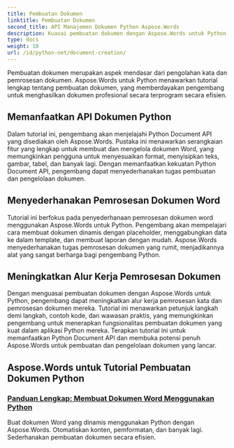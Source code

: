 ```yaml
---
title: Pembuatan Dokumen
linktitle: Pembuatan Dokumen
second_title: API Manajemen Dokumen Python Aspose.Words
description: Kuasai pembuatan dokumen dengan Aspose.Words untuk Python. Buat dokumen yang dinamis, sesuaikan format, dan sederhanakan pemrosesan dokumen word.
type: docs
weight: 10
url: /id/python-net/document-creation/
---
```


Pembuatan dokumen merupakan aspek mendasar dari pengolahan kata dan pemrosesan dokumen. Aspose.Words untuk Python menawarkan tutorial lengkap tentang pembuatan dokumen, yang memberdayakan pengembang untuk menghasilkan dokumen profesional secara terprogram secara efisien.

## Memanfaatkan API Dokumen Python

Dalam tutorial ini, pengembang akan menjelajahi Python Document API yang disediakan oleh Aspose.Words. Pustaka ini menawarkan serangkaian fitur yang lengkap untuk membuat dan mengelola dokumen Word, yang memungkinkan pengguna untuk menyesuaikan format, menyisipkan teks, gambar, tabel, dan banyak lagi. Dengan memanfaatkan kekuatan Python Document API, pengembang dapat menyederhanakan tugas pembuatan dan pengelolaan dokumen.

## Menyederhanakan Pemrosesan Dokumen Word

Tutorial ini berfokus pada penyederhanaan pemrosesan dokumen word menggunakan Aspose.Words untuk Python. Pengembang akan mempelajari cara membuat dokumen dinamis dengan placeholder, menggabungkan data ke dalam template, dan membuat laporan dengan mudah. Aspose.Words menyederhanakan tugas pemrosesan dokumen yang rumit, menjadikannya alat yang sangat berharga bagi pengembang Python.

## Meningkatkan Alur Kerja Pemrosesan Dokumen

Dengan menguasai pembuatan dokumen dengan Aspose.Words untuk Python, pengembang dapat meningkatkan alur kerja pemrosesan kata dan pemrosesan dokumen mereka. Tutorial ini menawarkan petunjuk langkah demi langkah, contoh kode, dan wawasan praktis, yang memungkinkan pengembang untuk menerapkan fungsionalitas pembuatan dokumen yang kuat dalam aplikasi Python mereka. Terapkan tutorial ini untuk memanfaatkan Python Document API dan membuka potensi penuh Aspose.Words untuk pembuatan dan pengelolaan dokumen yang lancar.

## Aspose.Words untuk Tutorial Pembuatan Dokumen Python
### [Panduan Lengkap: Membuat Dokumen Word Menggunakan Python](./creating-word-documents-using-python/)
Buat dokumen Word yang dinamis menggunakan Python dengan Aspose.Words. Otomatiskan konten, pemformatan, dan banyak lagi. Sederhanakan pembuatan dokumen secara efisien.